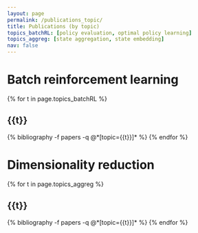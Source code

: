 ```yaml
---
layout: page
permalink: /publications_topic/
title: Publications (by topic)
topics_batchRL: [policy evaluation, optimal policy learning]
topics_aggreg: [state aggregation, state embedding]
nav: false
---
```


<div class="publications">

<h1>Batch reinforcement learning</h1>

{% for t in page.topics_batchRL %}
  <h2 class="topic">{{t}}</h2>
  {% bibliography -f papers -q @*[topic={{t}}]* %}
{% endfor %}


<h1>Dimensionality reduction</h1>

{% for t in page.topics_aggreg %}
  <h2 class="topic">{{t}}</h2>
  {% bibliography -f papers -q @*[topic={{t}}]* %}
{% endfor %}

</div>
